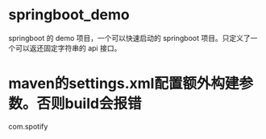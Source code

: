 # springboot_demo
springboot 的 demo 项目，一个可以快速启动的 springboot 项目。只定义了一个可以返还固定字符串的 api 接口。

# maven的settings.xml配置额外构建参数。否则build会报错
  <pluginGroups>
        <pluginGroup>com.spotify</pluginGroup>
  </pluginGroups>